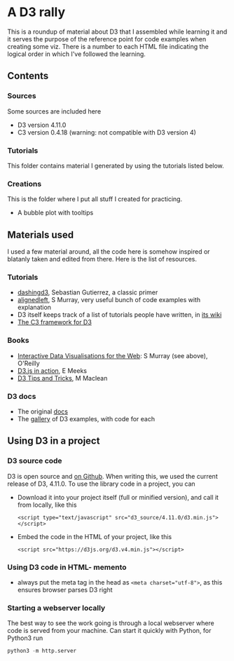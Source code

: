 # A D3 rally

This is a roundup of material about D3 that I assembled while learning it and it serves the purpose of the reference point for code examples when creating some viz. There is a number to each HTML file indicating the logical order in which I've followed the learning.

## Contents

### Sources

Some sources are included here

* D3 version 4.11.0
* C3 version 0.4.18 (warning: not compatible with D3 version 4)

### Tutorials

This folder contains material I generated by using the tutorials listed below.

### Creations

This is the folder where I put all stuff I created for practicing.

* A bubble plot with tooltips

## Materials used

I used a few material around, all the code here is somehow inspired or blatanly taken and edited from there. Here is the list of resources.

### Tutorials

* [dashingd3](https://www.dashingd3js.com/table-of-contents), Sebastian Gutierrez, a classic primer 
* [alignedleft](http://alignedleft.com/tutorials/d3), S Murray, very useful bunch of code examples with explanation
* D3 itself keeps track of a list of tutorials people have written, in [its wiki](https://github.com/d3/d3/wiki/Tutorials)
* [The C3 framework for D3](http://c3js.org/gettingstarted.html#generate)

### Books

* [Interactive Data Visualisations for the Web](http://chimera.labs.oreilly.com/books/1230000000345/index.html): S Murray (see above), O'Reilly
* [D3.js in action](https://livebook.manning.com/#!/book/d3js-in-action-second-edition/part-1/v-6/), E Meeks
* [D3 Tips and Tricks](https://leanpub.com/D3-Tips-and-Tricks/read), M Maclean

### D3 docs

* The original [docs](https://d3js.org)
* The [gallery](https://github.com/d3/d3/wiki/Gallery) of D3 examples, with code for each


## Using D3 in a project

### D3 source code

D3 is open source and [on Github](). When writing this, we used the current release of D3, 4.11.0. To use the library code in a project, you can

* Download it into your project itself (full or minified version), and call it from locally, like this

    ```
    <script type="text/javascript" src="d3_source/4.11.0/d3.min.js"></script>
    ```
 
* Embed the code in the HTML of your project, like this

    ```
    <script src="https://d3js.org/d3.v4.min.js"></script>
    ```

### Using D3 code in HTML- memento

* always put the meta tag in the head as `<meta charset="utf-8">`, as this ensures browser parses D3 right

### Starting a webserver locally

The best way to see the work going is through a local webserver where code is served from your machine. Can start it quickly with Python, for Python3 run

```py
python3 -m http.server
```
